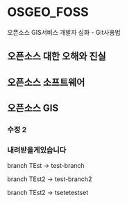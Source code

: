 # OSGEO_FOSS
오픈소스 GIS서비스 개발자 심화 - Git사용법

## 오픈소스 대한 오해와 진실

## 오픈소스 소프트웨어

## 오픈소스 GIS

### 수정 2

### 내려받을게있습니다

branch TEst -> test-branch

branch TEst2 -> test-branch2

branch TEst2 -> tsetetestset
